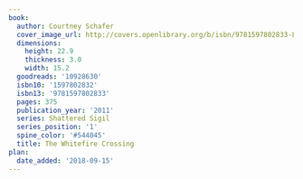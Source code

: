 ```yaml
---
book:
  author: Courtney Schafer
  cover_image_url: http://covers.openlibrary.org/b/isbn/9781597802833-L.jpg
  dimensions:
    height: 22.9
    thickness: 3.0
    width: 15.2
  goodreads: '10928630'
  isbn10: '1597802832'
  isbn13: '9781597802833'
  pages: 375
  publication_year: '2011'
  series: Shattered Sigil
  series_position: '1'
  spine_color: '#544045'
  title: The Whitefire Crossing
plan:
  date_added: '2018-09-15'
---
```

